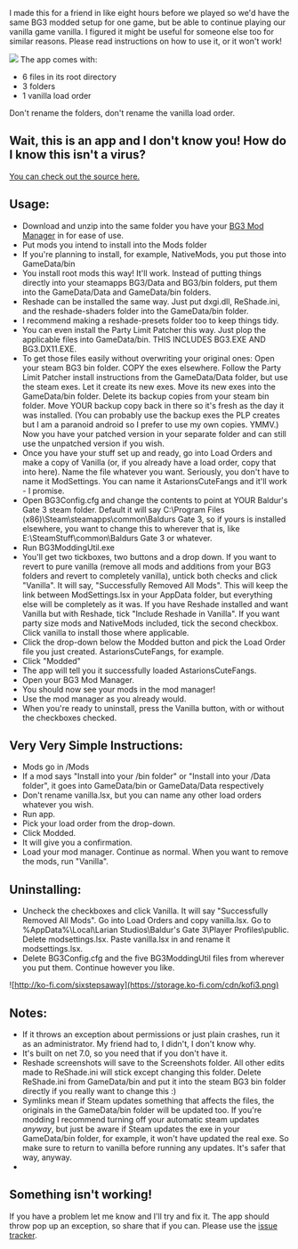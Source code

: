 I made this for a friend in like eight hours before we played so we'd have the same BG3 modded setup for one game, but be able to continue playing our vanilla game vanilla. I figured it might be useful for someone else too for similar reasons. Please read instructions on how to use it, or it won't work!  
  
![]([https://i.imgur.com/qfLD9HW.png](https://raw.githubusercontent.com/sixstepsaway/BG3-Modding-Util/main/MainWindow.png))
The app comes with:  
-   6 files in its root directory
-   3 folders
-   1 vanilla load order
  
Don't rename the folders, don't rename the vanilla load order.  
  
## Wait, this is an app and I don't know you! How do I know this isn't a virus?
  
[You can check out the source here.](https://github.com/sixstepsaway/BG3-Modding-Util)   

## Usage:  

-   Download and unzip into the same folder you have your [BG3 Mod Manager](https://github.com/LaughingLeader/BG3ModManager) in for ease of use.
-   Put mods you intend to install into the Mods folder    
-   If you're planning to install, for example, NativeMods, you put those into GameData/bin
-   You install root mods this way! It'll work. Instead of putting things directly into your steamapps BG3/Data and BG3/bin folders, put them into the GameData/Data and GameData/bin folders.
-   Reshade can be installed the same way. Just put dxgi.dll, ReShade.ini, and the reshade-shaders folder into the GameData/bin folder.     
-   I recommend making a reshade-presets folder too to keep things tidy.    
-   You can even install the Party Limit Patcher this way. Just plop the applicable files into GameData/bin. THIS INCLUDES BG3.EXE AND BG3.DX11.EXE.    
-   To get those files easily without overwriting your original ones: Open your steam BG3 bin folder. COPY the exes elsewhere. Follow the Party Limit Patcher install instructions from the GameData/Data folder, but use the steam exes. Let it create its new exes. Move its new exes into the GameData/bin folder. Delete its backup copies from your steam bin folder. Move YOUR backup copy back in there so it's fresh as the day it was installed. (You can probably use the backup exes the PLP creates but I am a paranoid android so I prefer to use my own copies. YMMV.) Now you have your patched version in your separate folder and can still use the unpatched version if you wish.    
-   Once you have your stuff set up and ready, go into Load Orders and make a copy of Vanilla (or, if you already have a load order, copy that into here). Name the file whatever you want. Seriously, you don't have to name it ModSettings. You can name it AstarionsCuteFangs and it'll work - I promise.    
-   Open BG3Config.cfg and change the contents to point at YOUR Baldur's Gate 3 steam folder. Default it will say C:\Program Files (x86)\Steam\steamapps\common\Baldurs Gate 3, so if yours is installed elsewhere, you want to change this to wherever that is, like E:\SteamStuff\common\Baldurs Gate 3 or whatever.     
-   Run BG3ModdingUtil.exe
-   You'll get two tickboxes, two buttons and a drop down. If you want to revert to pure vanilla (remove all mods and additions from your BG3 folders and revert to completely vanilla), untick both checks and click "Vanilla". It will say, "Successfully Removed All Mods". This will keep the link between ModSettings.lsx in your AppData folder, but everything else will be completely as it was. If you have Reshade installed and want Vanilla but with Reshade, tick "Include Reshade in Vanilla". If you want party size mods and NativeMods included, tick the second checkbox. Click vanilla to install those where applicable.
-   Click the drop-down below the Modded button and pick the Load Order file you just created. AstarionsCuteFangs, for example.    
-   Click "Modded"
-   The app will tell you it successfully loaded AstarionsCuteFangs.
-   Open your BG3 Mod Manager.
-   You should now see your mods in the mod manager!    
-   Use the mod manager as you already would.    
-   When you're ready to uninstall, press the Vanilla button, with or without the checkboxes checked.  
  
## Very Very Simple Instructions:  
-   Mods go in /Mods
-   If a mod says "Install into your /bin folder" or "Install into your /Data folder", it goes into GameData/bin or GameData/Data respectively
-   Don't rename vanilla.lsx, but you can name any other load orders whatever you wish.
-   Run app.
-   Pick your load order from the drop-down.
-   Click Modded.
-   It will give you a confirmation.
-   Load your mod manager. Continue as normal. When you want to remove the mods, run "Vanilla". 

## Uninstalling: 
-   Uncheck the checkboxes and click Vanilla. It will say "Successfully Removed All Mods". Go into Load Orders and copy vanilla.lsx. Go to %AppData%\Local\Larian Studios\Baldur's Gate 3\Player Profiles\public\. Delete modsettings.lsx. Paste vanilla.lsx in and rename it modsettings.lsx.      
-   Delete BG3Config.cfg and the five BG3ModdingUtil files from wherever you put them. Continue however you like.  

![http://ko-fi.com/sixstepsaway](https://storage.ko-fi.com/cdn/kofi3.png)  
 
## Notes:
-   If it throws an exception about permissions or just plain crashes, run it as an administrator. My friend had to, I didn't, I don't know why.
-   It's built on net 7.0, so you need that if you don't have it.      
-   Reshade screenshots will save to the Screenshots folder. All other edits made to ReShade.ini will stick except changing this folder. Delete ReShade.ini from GameData/bin and put it into the steam BG3 bin folder directly if you really want to change this :)
-   Symlinks mean if Steam updates something that affects the files, the originals in the GameData/bin folder will be updated too. If you're modding I recommend turning off your automatic steam updates _anyway_, but just be aware if Steam updates the exe in your GameData/bin folder, for example, it won't have updated the real exe. So make sure to return to vanilla before running any updates. It's safer that way, anyway.
-   
## Something isn't working!
  
If you have a problem let me know and I'll try and fix it. The app should throw pop up an exception, so share that if you can. Please use the [issue tracker](https://github.com/sixstepsaway/BG3-Modding-Util/issues).
